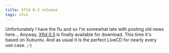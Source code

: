 ```yaml
---
title: Xfld 0.3 release
tags: xfce
---
```


Unfortunately I have the flu and so I'm somewhat late with posting old news here... Anyway, <a href="http://www.xfld.org/">Xfld 0.3</a> is finally available for download. This time it's based on Xubuntu. And as usual it is the perfect LiveCD for nearly every use case. ;-)
